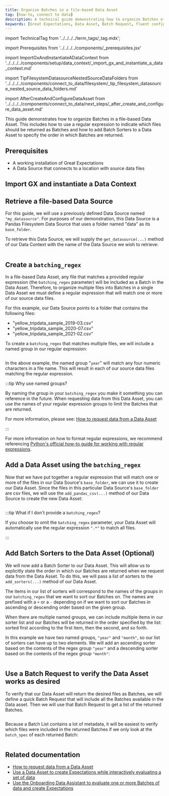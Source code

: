 ```yaml
---
title: Organize Batches in a file-based Data Asset
tag: [how-to, connect to data]
description: A technical guide demonstrating how to organize Batches of data in a file-based Data Asset.
keywords: [Great Expectations, Data Asset, Batch Request, fluent configuration method, GCS, Google Cloud Storage, AWS S3, Amazon Web Services S3, Azure Blob Storage, Local Filesystem]
---
```


import TechnicalTag from '../../../../term_tags/_tag.mdx';


<!-- ## Introduction -->

<!-- ## Prerequisites -->
import Prerequisites from '../../../../components/_prerequisites.jsx'

<!-- ### Import GX and instantiate a Data Context -->
import ImportGxAndInstantiateADataContext from '../../../../components/setup/data_context/_import_gx_and_instantiate_a_data_context.md'

<!-- ### 1. Create a `batching_regex` -->
import TipFilesystemDatasourceNestedSourceDataFolders from '../../../../components/connect_to_data/filesystem/_tip_filesystem_datasource_nested_source_data_folders.md'

<!-- ## Next steps -->
import AfterCreateAndConfigureDataAsset from '../../../../components/connect_to_data/next_steps/_after_create_and_configure_data_asset.md'

This guide demonstrates how to organize Batches in a file-based Data Asset. This includes how to use a regular expression to indicate which files should be returned as Batches and how to add Batch Sorters to a Data Asset to specify the order in which Batches are returned.

## Prerequisites

<Prerequisites>

- A working installation of Great Expectations
- A Data Source that connects to a location with source data files

</Prerequisites>

## Import GX and instantiate a Data Context

<ImportGxAndInstantiateADataContext />

## Retrieve a file-based Data Source

For this guide, we will use a previously defined Data Source named `"my_datasource"`.  For purposes of our demonstration, this Data Source is a Pandas Filesystem Data Source that uses a folder named "data" as its `base_folder`.

To retrieve this Data Source, we will supply the `get_datasource(...)` method of our Data Context with the name of the Data Source we wish to retrieve:

```python name="version-0.17.23 docs/docusaurus/versioned_docs/version-0.17.23/guides/connecting_to_your_data/fluent/data_assets/organize_batches_in_pandas_filesystem_datasource.py my_datasource"
```

## Create a `batching_regex`

In a file-based Data Asset, any file that matches a provided regular expression (the `batching_regex` parameter) will be included as a Batch in the Data Asset.  Therefore, to organize multiple files into Batches in a single Data Asset we must define a regular expression that will match one or more of our source data files.

For this example, our Data Source points to a folder that contains the following files:
- "yellow_tripdata_sample_2019-03.csv"
- "yellow_tripdata_sample_2020-07.csv"
- "yellow_tripdata_sample_2021-02.csv"

To create a `batching_regex` that matches multiple files, we will include a named group in our regular expression:

```python name="version-0.17.23 docs/docusaurus/versioned_docs/version-0.17.23/guides/connecting_to_your_data/fluent/data_assets/organize_batches_in_pandas_filesystem_datasource.py my_batching_regex"
```

In the above example, the named group "`year`" will match any four numeric characters in a file name.  This will result in each of our source data files matching the regular expression.

:::tip Why use named groups?

By naming the group in your `batching_regex` you make it something you can reference in the future.  When requesting data from this Data Asset, you can use the names of your regular expression groups to limit the Batches that are returned.

For more information, please see: [How to request data from a Data Asset](/guides/connecting_to_your_data/fluent/batch_requests/how_to_request_data_from_a_data_asset.md)

:::

<TipFilesystemDatasourceNestedSourceDataFolders />

For more information on how to format regular expressions, we recommend referencing [Python's official how-to guide for working with regular expressions](https://docs.python.org/3/howto/regex.html).

## Add a Data Asset using the `batching_regex`

Now that we have put together a regular expression that will match one or more of the files in our Data Source's `base_folder`, we can use it to create our Data Asset.  Since the files in this particular Data Source's `base_folder` are csv files, we will use the `add_pandas_csv(...)` method of our Data Source to create the new Data Asset:

```python name="version-0.17.23 docs/docusaurus/versioned_docs/version-0.17.23/guides/connecting_to_your_data/fluent/data_assets/organize_batches_in_pandas_filesystem_datasource.py my_asset"
```

:::tip What if I don't provide a `batching_regex`?

If you choose to omit the `batching_regex` parameter, your Data Asset will automatically use the regular expression `".*"` to match all files.

:::

## Add Batch Sorters to the Data Asset (Optional)

We will now add a Batch Sorter to our Data Asset.  This will allow us to explicitly state the order in which our Batches are returned when we request data from the Data Asset.  To do this, we will pass a list of sorters to the `add_sorters(...)` method of our Data Asset.

The items in our list of sorters will correspond to the names of the groups in our `batching_regex` that we want to sort our Batches on.  The names are prefixed with a `+` or a `-` depending on if we want to sort our Batches in ascending or descending order based on the given group.

When there are multiple named groups, we can include multiple items in our sorter list and our Batches will be returned in the order specified by the list: sorted first according to the first item, then the second, and so forth.

In this example we have two named groups, `"year"` and `"month"`, so our list of sorters can have up to two elements.  We will add an ascending sorter based on the contents of the regex group `"year"` and a descending sorter based on the contents of the regex group `"month"`:

```python name="version-0.17.23 docs/docusaurus/versioned_docs/version-0.17.23/guides/connecting_to_your_data/fluent/data_assets/organize_batches_in_pandas_filesystem_datasource.py add_sorters"
```

## Use a Batch Request to verify the Data Asset works as desired

To verify that our Data Asset will return the desired files as Batches, we will define a quick Batch Request that will include all the Batches available in the Data asset.  Then we will use that Batch Request to get a list of the returned Batches.

```python name="version-0.17.23 docs/docusaurus/versioned_docs/version-0.17.23/guides/connecting_to_your_data/fluent/data_assets/organize_batches_in_pandas_filesystem_datasource.py my_batch_list"
```

Because a Batch List contains a lot of metadata, it will be easiest to verify which files were included in the returned Batches if we only look at the `batch_spec` of each returned Batch:

```python name="version-0.17.23 docs/docusaurus/versioned_docs/version-0.17.23/guides/connecting_to_your_data/fluent/data_assets/organize_batches_in_pandas_filesystem_datasource.py print_batch_spec"
```

## Related documentation

- [How to request data from a Data Asset](/guides/connecting_to_your_data/fluent/batch_requests/how_to_request_data_from_a_data_asset.md)
- [Use a Data Asset to create Expectations while interactively evaluating a set of data](/guides/expectations/how_to_create_and_edit_expectations_with_instant_feedback_from_a_sample_batch_of_data.md)
- [Use the Onboarding Data Assistant to evaluate one or more Batches of data and create Expectations](/guides/expectations/data_assistants/how_to_create_an_expectation_suite_with_the_onboarding_data_assistant.md)


